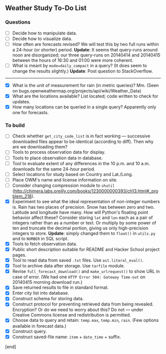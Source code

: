 ## Weather Study To-Do List

### Questions

- [ ] Decide how to manipulate data.
- [ ] Decide how to visualize data.
- [ ] How often are forecasts revised? We will test this by two full runs within a 24-hour (or shorter) period. **Update**: It seems that query-runs around noon are disorganized; our three query-runs on 20140414 and 20140415 between the hours of 16:30 and 01:00 were more coherent.
- [ ] What is meant by `mode=daily_compact` in a query? (It does seem to change the results slightly.) **Update**: Post question to StackOverflow.
----
- [x] What is the unit of measurement for rain (in metric queries)? Mm. (Seen on bugs.openweathermap.org/projects/api/wiki/Weather_Data)
- [x] What are the locations available? List located; code written to check for updates.
- [x] How many locations can be queried in a single query? Apparently only one for forecasts.

### To build             

- [ ] Check whether `get_city_code_list` is in fact working — successive downloaded files appear to be identical (according to diff). Then why are we downloading them?
- [ ] Tools to process observation data for display.
- [ ] Tools to place observation data in database.
- [ ] Tool to evaluate extent of any differences in the 10 p.m. and 10 a.m. downloads for the same 24-hour period.
- [ ] Select locations for study based on Country and Lat./Long.
- [ ] Place OWM's name and license information on site.
- [ ] Consider changing compression module to `shutil` (http://chimera.labs.oreilly.com/books/1230000000393/ch13.html#_problem_218).
- [x] Experiment to see what the ideal representation of non-integer numbers is. Rain has two places of precision. Snow has between zero and two. Latitude and longitude have many. How will Python's floating point behavior affect these? Consider storing `lat` and `lon` each as a pair of integers rather than as a number or text. Or multiply by some power of ten and truncate the decimal portion, giving us only high-precision integers to store. **Update**: simply changed them to `float()` in `utils.py` and to `NUMBER` in SQL script.
- [x] Tools to fetch observation data.
- [x] Public short description suitable for README and Hacker School project pages.
- [x] Tool to read data from saved `.txt` files. Use `ast.literal_eval()`.
- [x] Tool to archive data after storage. Use `tarfile` module.
- [x] Revise `full_forecast_download()` and `make_urlrequest()` to show URL in case of error. (We had one `HTTP Error 504: Gateway Time-out` on 20140415 morning download run.)
- [x] Save returned results to file in standard format. 
- [x] Enter city list into database.
- [x] Construct schema for storing data.
- [x] Construct protocol for preventing retrieved data from being revealed. Encryption? Or do we need to worry about this? Do not — under Creative Commons license and redistribution is permitted.
- [x] Choose data to query and retain: `temp.max`, `temp.min`, `rain`. (Few options available in forecast data.)
- [x] Construct query.
- [x] Construct saved-file name: `item` + `date_time` + suffix.

[end]